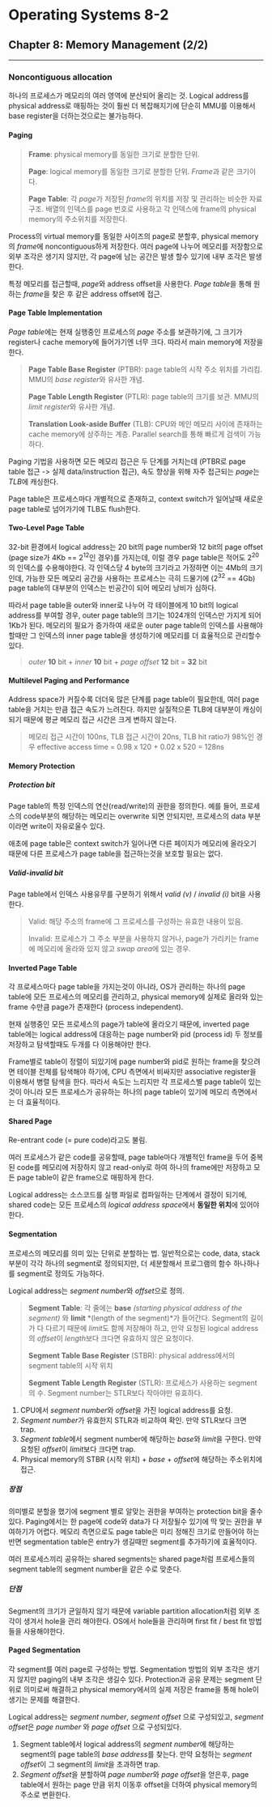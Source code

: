 # Operating Systems 8-2
## Chapter 8: Memory Management (2/2)
<hr>

### Noncontiguous allocation

하나의 프로세스가 메모리의 여러 영역에 분산되어 올리는 것. Logical address를 physical address로 매핑하는 것이 훨씬 더 복잡해지기에 단순히 MMU를 이용해서 base register을 더하는것으로는 불가능하다.

#### Paging

> **Frame**: physical memory를 동일한 크기로 분할한 단위.
>
> **Page**: logical memory를 동일한 크기로 분할한 단위. *Frame*과 같은 크기이다.
>
> **Page Table**: 각 *page*가 저장된 *frame*의 위치를 저장 및 관리하는 비슷한 자료구조. 배열의 인덱스를 page 번호로 사용하고 각 인덱스에 frame의 physical memory의 주소위치를 저장한다.

Process의 virtual memory를 동일한 사이즈의 page로 분할후, physical memory의 *frame*에 noncontiguous하게 저장한다. 여러 page에 나누어 메모리를 저장함으로 외부 조각은 생기지 않지만, 각 page에 남는 공간은 발생 할수 있기에 내부 조각은 발생한다.

특정 메모리를 접근할때, *page*와 address offset을 사용한다. *Page table*을 통해 원하는 *frame*을 찾은 후 같은 address offset에 접근.

#### Page Table Implementation

*Page table*에는 현재 실행중인 프로세스의 *page* 주소를 보관하기에, 그 크기가 register나 cache memory에 들어가기엔 너무 크다. 따라서 main memory에 저장을 한다.

> **Page Table Base Register** (PTBR): page table의 시작 주소 위치를 가리킴. MMU의 *base register*와 유사한 개념.
>
> **Page Table Length Register** (PTLR): page table의 크기를 보관. MMU의 *limit register*와 유사한 개념.
>
> **Translation Look-aside Buffer** (TLB): CPU와 메인 메모리 사이에 존재하는 cache memory에 상주하는 계층. Parallel search를 통해 빠르게 검색이 가능하다.

Paging 기법을 사용하면 모든 메모리 접근은 두 단계를 거치는데 (PTBR로 page table 접근 -> 실제 data/instruction 접근), 속도 향상을 위해 자주 접근되는 *page*는 *TLB*에 캐싱한다.

Page table은 프로세스마다 개별적으로 존재하고, context switch가 일어날때 새로운 page table로 넘어가기에 TLB도 flush한다.

#### Two-Level Page Table

32-bit 환경에서 logical address는 20 bit의 page number와 12 bit의 page offset (page size가 4Kb == 2<sup>12</sup>인 경우)를 가지는데, 이럴 경우 page table은 적어도 2<sup>20</sup>의 인덱스를 수용해야한다. 각 인덱스당 4 byte의 크기라고 가정하면 이는 4Mb의 크기인데, 가능한 모든 메모리 공간을 사용하는 프로세스는 극히 드물기에 (2<sup>32</sup> == 4Gb) page table의 대부분의 인덱스는 빈공간이 되어 메모리 낭비가 심하다.

따라서 page table을 outer와 inner로 나누어 각 테이블에게 10 bit의 logical address를 부여할 경우, outer page table의 크기는 1024개의 인덱스만 가지게 되어 1Kb가 된다. 메모리의 필요가 증가하여 새로운 outer page table의 인덱스를 사용해야 할때만 그 인덱스의 inner page table을 생성하기에 메모리를 더 효율적으로 관리할수 있다.

> *outer* **10** bit + *inner* **10** bit + *page offset* **12** bit = **32** bit

#### Multilevel Paging and Performance

Address space가 커질수록 더더욱 많은 단계를 page table이 필요한데, 여러 page table을 거치는 만큼 접근 속도가 느려진다. 하지만 실질적으론 TLB에 대부분이 캐싱이 되기 때문에 평균 메모리 접근 시간은 크게 변하지 않는다.

> 메모리 접근 시간이 100ns, TLB 접근 시간이 20ns, TLB hit ratio가 98%인 경우
> effective access time = 0.98 x 120 + 0.02 x 520 = 128ns

#### Memory Protection

##### Protection bit

Page table의 특정 인덱스의 연산(read/write)의 권한을 정의한다. 예를 들어, 프로세스의 code부분의 해당하는 메모리는 overwrite 되면 안되지만, 프로세스의 data 부분이라면 write이 자유로울수 있다.

애초에 page table은 context switch가 일어나면 다른 페이지가 메모리에 올라오기 때문에 다른 프로세스가 page table을 접근하는것을 보호할 필요는 없다.

##### Valid-invalid bit

Page table에서 인덱스 사용유무를 구분하기 위해서 *valid (v)* / *invalid (i)* bit을 사용한다.

> Valid: 해당 주소의 frame에 그 프로세스를 구성하는 유효한 내용이 있음.
>
> Invalid: 프로세스가 그 주소 부분을 사용하지 않거나, page가 가리키는 frame에 메모리에 올라와 있지 않고 *swap area*에 있는 경우.

#### Inverted Page Table

각 프로세스마다 page table을 가지는것이 아니라, OS가 관리하는 하나의 page table에 모든 프로세스의 메모리를 관리하고, physical memory에 실제로 올라와 있는 frame 수만큼 page가 존재한다 (process independent).

현재 실행중인 모든 프로세스의 page가 table에 올라오기 때문에, inverted page table에는 logical address에 대응하는 page number와 pid (process id) 두 정보를 저장하고 탐색할때도 두개를 다 이용해야만 한다.

Frame별로 table이 정렬이 되있기에 page number와 pid로 원하는 frame을 찾으려면 테이블 전체를 탐색해야 하기에, CPU 측면에서 비싸지만 associative register을 이용해서 병렬 탐색을 한다. 따라서 속도는 느리지만 각 프로세스별 page table이 있는것이 아니라 모든 프로세스가 공유하는 하나의 page table이 있기에 메모리 측면에서는 더 효율적이다.

#### Shared Page

Re-entrant code (= pure code)라고도 불림.

여러 프로세스가 같은 code를 공유할때, page table마다 개별적인 frame을 두어 중복된 code를 메모리에 저장하지 않고 read-only로 하여 하나의 frame에만 저장하고 모든 page table이 같은 frame으로 매핑하게 한다.

Logical address는 소스코드를 실행 파일로 컴파일하는 단계에서 결정이 되기에, shared code는 모든 프로세스의 *logical address space*에서 **동일한 위치**에 있어야 한다.

#### Segmentation

프로세스의 메모리를 의미 있는 단위로 분할하는 법. 일반적으로는 code, data, stack 부분이 각각 하나의 segment로 정의되지만, 더 세분할해서 프로그램의 함수 하나하나를 segment로 정의도 가능하다.

Logical address는 *segment number*와 *offset*으로 정의.

> **Segment Table**: 각 줄에는 **base** *(starting physical address of the segment)* 와 **limit** *(length of the segment)*가 들어간다. Segment의 길이가 다 다르기 때문에 *limit*도 함께 저장해야 하고, 만약 요청된 logical address의 *offset*이 *length*보다 크다면 유효하지 않은 요청이다.
>
> **Segment Table Base Register** (STBR): physical address에서의 segment table의 시작 위치
>
> **Segment Table Length Register** (STLR): 프로세스가 사용하는 segment의 수. Segment number는 STLR보다 작아야만 유효하다.

1. CPU에서 *segment number*와 *offset*을 가진 logical address를 요청.
2. *Segment number*가 유효한지 STLR과 비교하여 확인. 만약 STLR보다 크면 trap.
3. *Segment table*에서 segment number에 해당하는 *base*와 *limit*을 구한다. 만약 요청된 *offset*이 *limit*보다 크다면 trap.
4. Physical memory의 STBR (시작 위치) + *base* + *offset*에 해당하는 주소위치에 접근.

##### 장점

의미별로 분할을 했기에 segment 별로 알맞는 권한을 부여하는 protection bit을 줄수 있다. Paging에서는 한 page에 code와 data가 다 저장될수 있기에 딱 맞는 권한을 부여하기가 어렵다. 메모리 측면으로도 page table은 미리 정해진 크기로 만들어야 하는 반면 segmentation table은 entry가 생길때만 segment를 추가하기에 효율적이다.

여러 프로세스끼리 공유하는 shared segments는 shared page처럼 프로세스들의 segment table의 segment number을 같은 수로 맞춘다.

##### 단점

Segment의 크기가 균일하지 않기 때문에 variable partition allocation처럼 외부 조각이 생겨서 hole을 관리 해야한다. OS에서 hole들을 관리하며 first fit / best fit 방법들을 사용해야한다.

#### Paged Segmentation

각 segment를 여러 page로 구성하는 방법. Segmentation 방법의 외부 조각은 생기지 않지만 paging의 내부 조각은 생길수 있다. Protection과 공유 문제는 segment 단위로 의미로써 해결하고 physical memory에서의 실제 저장은 frame을 통해 hole이 생기는 문제를 해결한다.

Logical address는 *segment number*, *segment offset* 으로 구성되있고, *segment offset*은 *page number* 와 *page offset* 으로 구성되있다.

1. Segment table에서 logical address의 *segment number*에 해당하는 segment의 page table의 *base address*를 찾는다. 만약 요청하는 *segment offset*이 그 segment의 *limit*을 초과하면 trap.
2. *Segment offset*을 분할하여 *page number*와 *page offset*을 얻은후, page table에서 원하는 page 만큼 위치 이동후 offset을 더하여 physical memory의 주소로 변환한다.
